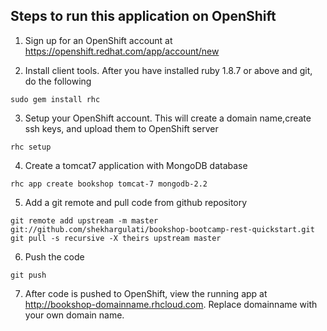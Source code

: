 ## Steps to run this application on OpenShift ##

1. Sign up for an OpenShift account at https://openshift.redhat.com/app/account/new

2. Install client tools. After you have installed ruby 1.8.7 or above and git, do the following
```
sudo gem install rhc
```

3. Setup your OpenShift account. This will create a domain name,create ssh keys, and upload them to OpenShift server
```
rhc setup
```

4. Create a tomcat7 application with MongoDB database
```
rhc app create bookshop tomcat-7 mongodb-2.2
```

5. Add a git remote and pull code from github repository
```
git remote add upstream -m master git://github.com/shekhargulati/bookshop-bootcamp-rest-quickstart.git
git pull -s recursive -X theirs upstream master
```
6. Push the code
```
git push
```

7. After code is pushed to OpenShift, view the running app at http://bookshop-domainname.rhcloud.com. Replace domainname with your own domain name.